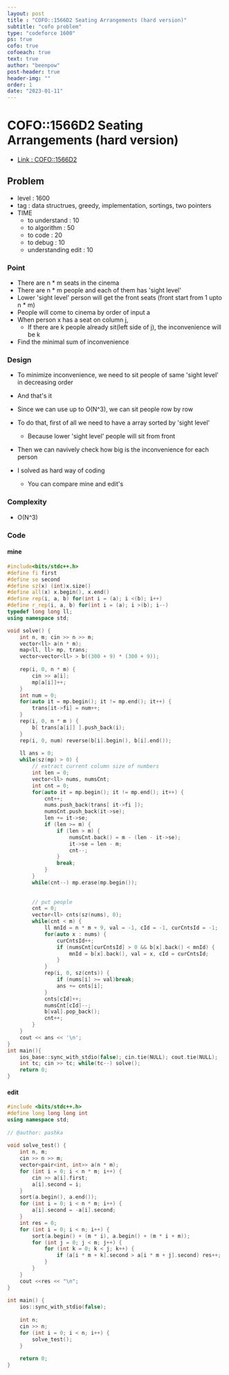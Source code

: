 ```yaml
---
layout: post
title : "COFO::1566D2 Seating Arrangements (hard version)"
subtitle: "cofo problem"
type: "codeforce 1600"
ps: true
cofo: true
cofoeach: true
text: true
author: "beenpow"
post-header: true
header-img: ""
order: 1
date: "2023-01-11"
---
```

# COFO::1566D2 Seating Arrangements (hard version)
- [Link : COFO::1566D2](https://codeforces.com/problemset/problem/1566/D2)


## Problem 

- level : 1600
- tag : data structrues, greedy, implementation, sortings, two pointers
- TIME
  - to understand    : 10
  - to algorithm     : 50
  - to code          : 20
  - to debug         : 10
  - understanding edit : 10

### Point
- There are n * m seats in the cinema
- There are n * m people and each of them has 'sight level'
- Lower 'sight level' person will get the front seats (front start from 1 upto n * m)
- People will come to cinema by order of input a
- When person x has a seat on column j,
  - If there are k people already sit(left side of j), the inconvenience will be k
- Find the minimal sum of inconvenience

### Design
- To minimize inconvenience, we need to sit people of same 'sight level' in decreasing order
- And that's it
- Since we can use up to O(N^3), we can sit people row by row
- To do that, first of all we need to have a array sorted by 'sight level'
  - Because lower 'sight level' people will sit from front
- Then we can navively check how big is the inconvenience for each person

- I solved as hard way of coding
  - You can compare mine and edit's

### Complexity
- O(N^3)

### Code

#### mine

```cpp
#include<bits/stdc++.h>
#define fi first
#define se second
#define sz(x) (int)x.size()
#define all(x) x.begin(), x.end()
#define rep(i, a, b) for(int i = (a); i <(b); i++)
#define r_rep(i, a, b) for(int i = (a); i >(b); i--)
typedef long long ll;
using namespace std;

void solve() {
    int n, m; cin >> n >> m;
    vector<ll> a(n * m);
    map<ll, ll> mp, trans;
    vector<vector<ll> > b((300 + 9) * (300 + 9));
    
    rep(i, 0, n * m) {
        cin >> a[i];
        mp[a[i]]++;
    }
    int num = 0;
    for(auto it = mp.begin(); it != mp.end(); it++) {
        trans[it->fi] = num++;
    }
    rep(i, 0, n * m ) {
        b[ trans[a[i]] ].push_back(i);
    }
    rep(i, 0, num) reverse(b[i].begin(), b[i].end());
    
    ll ans = 0;
    while(sz(mp) > 0) {
        // extract current column size of numbers
        int len = 0;
        vector<ll> nums, numsCnt;
        int cnt = 0;
        for(auto it = mp.begin(); it != mp.end(); it++) {
            cnt++;
            nums.push_back(trans[ it->fi ]);
            numsCnt.push_back(it->se);
            len += it->se;
            if (len >= m) {
                if (len > m) {
                    numsCnt.back() = m - (len - it->se);
                    it->se = len - m;
                    cnt--;
                }
                break;
            }
        }
        while(cnt--) mp.erase(mp.begin());
        
        
        // put people
        cnt = 0;
        vector<ll> cnts(sz(nums), 0);
        while(cnt < m) {
            ll mnId = n * m + 9, val = -1, cId = -1, curCntsId = -1;
            for(auto x : nums) {
                curCntsId++;
                if (numsCnt[curCntsId] > 0 && b[x].back() < mnId) {
                    mnId = b[x].back(), val = x, cId = curCntsId;
                }
            }
            rep(i, 0, sz(cnts)) {
                if (nums[i] >= val)break;
                ans += cnts[i];
            }
            cnts[cId]++;
            numsCnt[cId]--;
            b[val].pop_back();
            cnt++;
        }
    }
    cout << ans << '\n';
}
int main(){
    ios_base::sync_with_stdio(false); cin.tie(NULL); cout.tie(NULL);
    int tc; cin >> tc; while(tc--) solve();
    return 0;
}

```

#### edit

```cpp
#include <bits/stdc++.h>
#define long long long int
using namespace std;
 
// @author: pashka
 
void solve_test() {
    int n, m;
    cin >> n >> m;
    vector<pair<int, int>> a(n * m);
    for (int i = 0; i < n * m; i++) {
        cin >> a[i].first;
        a[i].second = i;
    }
    sort(a.begin(), a.end());
    for (int i = 0; i < n * m; i++) {
        a[i].second = -a[i].second;
    }
    int res = 0;
    for (int i = 0; i < n; i++) {
        sort(a.begin() + (m * i), a.begin() + (m * i + m));
        for (int j = 0; j < m; j++) {
            for (int k = 0; k < j; k++) {
                if (a[i * m + k].second > a[i * m + j].second) res++;
            }
        }
    }
    cout <<res << "\n";
}
 
int main() {
    ios::sync_with_stdio(false);
 
    int n;
    cin >> n;
    for (int i = 0; i < n; i++) {
        solve_test();
    }
 
    return 0;
}
```
